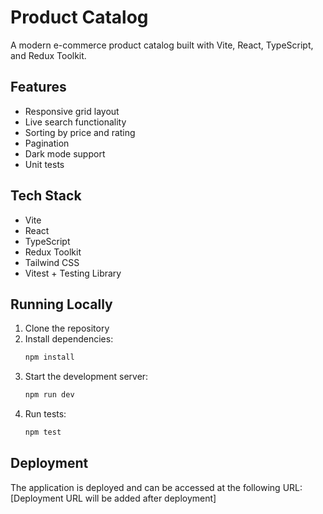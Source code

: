 # Product Catalog

A modern e-commerce product catalog built with Vite, React, TypeScript, and Redux Toolkit.

## Features

- Responsive grid layout
- Live search functionality
- Sorting by price and rating
- Pagination
- Dark mode support
- Unit tests

## Tech Stack

- Vite
- React
- TypeScript
- Redux Toolkit
- Tailwind CSS
- Vitest + Testing Library

## Running Locally

1. Clone the repository
2. Install dependencies:
   ```bash
   npm install
   ```
3. Start the development server:
   ```bash
   npm run dev
   ```
4. Run tests:
   ```bash
   npm test
   ```

## Deployment

The application is deployed and can be accessed at the following URL:
[Deployment URL will be added after deployment]